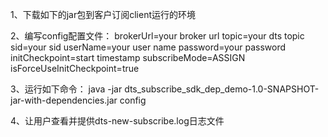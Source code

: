 1、下载如下的jar包到客户订阅client运行的环境

2、编写config配置文件：
brokerUrl=your broker url
topic=your dts topic
sid=your sid
userName=your user name
password=your password
initCheckpoint=start timestamp
subscribeMode=ASSIGN
isForceUseInitCheckpoint=true

3、运行如下命令：
java -jar dts_subscribe_sdk_dep_demo-1.0-SNAPSHOT-jar-with-dependencies.jar config

4、让用户查看并提供dts-new-subscribe.log日志文件
